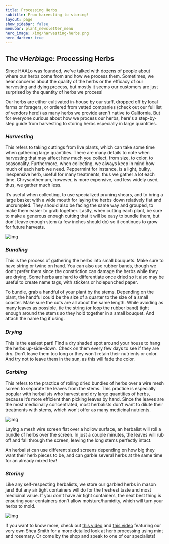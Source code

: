 ```yaml
---
title: Processing Herbs
subtitle: From harvesting to storing!
layout: page
show_sidebar: false
menubar: plant_newsletter_menu
hero_image: /img/harvesting-herbs.png
hero_darken: true
---
```


## **The v*Herb*iage: Processing Herbs**

Since HAALo was founded, we've talked with dozens of people about where our herbs come from and how we process them. Sometimes, we hear concerns about the quality of the herbs or the efficacy of our harvesting and dying process, but mostly it seems our customers are just surprised by the quantity of herbs we process! 

Our herbs are either cultivated in-house by our staff, dropped off by local farms or foragers, or ordered from vetted companies (check out our full list of vendors here!) as many herbs we provide aren't native to California. But for everyone curious about how we process our herbs, here's a step-by-step guide from harvesting to storing herbs especially in large quantities.

### *Harvesting* 

This refers to taking cuttings from live plants, which can take some time when gathering large quantities. There are many details to note when harvesting that may affect how much you collect, from size, to color, to seasonality. Furthermore, when collecting, we always keep in mind how much of each herb we need. Peppermint for instance, is a light, bulky, inexpensive herb, useful for many treatments, thus we gather a lot each time. Chrysanthemum, however, is more expensive, and less widely used, thus, we gather much less. 

It’s useful when collecting, to use specialized pruning shears, and to bring a large basket with a wide mouth for laying the herbs down relatively flat and uncrumpled. They should also be facing the same way and grouped, to make them easier to grab together. Lastly, when cutting each plant, be sure to make a generous enough cutting that it will be easy to bundle them, but don’t leave enough stem (a few inches should do) so it continues to grow for future harvests.



![img](https://lh4.googleusercontent.com/GsykRrvTrjwCWfYERkez_zxGROiJqFbfghIIDheXeEpri6pYjDfrhfUc-2FpaE5PtycWKTeKPigAzaEZ6howntu_LaOKI2MMTaKpasJJJY5rG0pFULxsI5d7Fx-LtqWs2YZkwkcA)



### *Bundling*

This is the process of gathering the herbs into small bouquets. Make sure to have string or twine on hand. You can also use rubber bands, though we don’t prefer them since the constriction can damage the herbs while they are drying. Some herbs are hard to differentiate once dried so it also may be useful to create name tags, with stickers or holepunched paper. 

To bundle, grab a handful of your plant by the stems. Depending on the plant, the handful could be the size of a quarter to the size of a small coaster. Make sure the cuts are all about the same length. While avoiding as many leaves as possible, tie the string (or loop the rubber band) tight enough around the stems so they hold together in a small bouquet. And attach the name tag if using.

### *Drying*

This is the easiest part! Find a dry shaded spot around your house to hang the herbs up-side-down. Check on them every few days to see if they are dry. Don’t leave them too long or they won’t retain their nutrients or color. And try not to leave them in the sun, as this will fade the color. 

### *Garbling* 

This refers to the practice of rolling dried bundles of herbs over a wire mesh screen to separate the leaves from the stems. This practice is especially popular with herbalists who harvest and dry large quantities of herbs, because it’s more efficient than picking leaves by hand. Since the leaves are the most medicinally concentrated, most herbalists don’t want to dilute their treatments with stems, which won’t offer as many medicinal nutrients.

![img](https://lh5.googleusercontent.com/Na7qjqeg7VLYpJeor71Qu8-rru8xkNkZrLVAdWAV6wNPHVNMEKvnO8ADZb4L66hIlIkpmuXTCkD_qjctbEXSR5lTAkSDOKipBpagO6JsBqZdmybkDnP3Gwk3gkuuiKbvM0OZG3S7)

Laying a mesh wire screen flat over a hollow surface, an herbalist will roll a bundle of herbs over the screen. In just a couple minutes, the leaves will rub off and fall through the screen, leaving the long stems perfectly intact.

An herbalist can use different sized screens depending on how big they want their herb pieces to be, and can garble several herbs at the same time for an already mixed tea!

### *Storing*

Like any self-respecting herbalists, we store our garbled herbs in mason jars! But any air tight containers will do for the freshest taste and most medicinal value. If you don't have air tight containers, the next best thing is ensuring your containers don't allow moisture/humidity, which will turn your herbs to mold.

![img](https://lh4.googleusercontent.com/P53bDzx14Iy1KZdXz7ggvZzbUYj5YNgVVChpIoiwkYieEo-48KSujcxDQKw5vS5s5zpwv5oLKFFT5toZ3O-k2aIhLkxgtJJGO2jH-H-I3Z-6aatDM9wf7I4EQrDu0G2693nAbuJT)

If you want to know more, check out [this video](https://www.youtube.com/watch?v=0TdvtQeF3_I) and [this video](https://www.youtube.com/watch?v=LHuVNPWE044) featuring our very own Shea Smith for a more detailed look at herb processing using mint and rosemary. Or come by the shop and speak to one of our specialists!